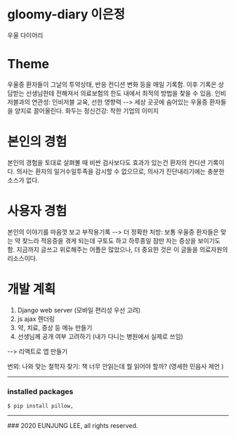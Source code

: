 # gloomy-diary 이은정
우울 다이어리

# Theme
우울증 환자들이 그날의 투약상태, 반응 컨디션 변화 등을 매일 기록함. 이후 기록은 상담받는 선생님한테 전해져서 의료보험의 한도 내에서 최적의 방법을 찾을 수 있음.
인비저블과의 연관성: 인비저블 교육, 선한 영향력 --> 세상 곳곳에 숨어있는 우울증 환자들을 양지로 끌어올린다. 
화두는 정신건강: 착한 기업의 이미지

# 본인의 경험
본인의 경험을 토대로 살펴볼 때 비싼 검사보다도 효과가 있는건 환자의 컨디션 기록이다. 의사는 환자의 일거수일투족을 감시할 수 없으므로, 의사가 진단내리기에는 충분한 소스가 없다. 

# 사용자 경험
본인의 이야기를 마음껏 보고 부작용기록 --> 더 정확한 처방: 보통 우울증 환자들은 맞는 약 찾느라 적응증을 겪게 되는데 구토도 하고 하루종일 잠만 자는 증상을 보이기도 함. 
지금까지 글쓰고 위로해주는 어플은 많았으나, 더 중요한 것은 이 글들을 의료자원의 리소스이다. 

# 개발 계획
1. Django web server (모바일 편리성 우선 고려)
2. js ajax 렌더링
3. 약, 치료, 증상 등 메뉴 만들기
4. 선생님께 공개 여부 고려하기 (내가 다니는 병원에서 실제로 쓰임)



--> 리액트로 앱 만들기


번외: 나와 맞는 철학자 찾기: 책 너무 안읽는데 뭘 읽어야 할까? (영세한 민음사 제언 )

<hr/>

### installed packages

```
$ pip install pillow, 
```


<hr/>
### 2020 EUNJUNG LEE, all rights reserved.

<!-- <img src="static/img/README.png", width="300px", height="500px"> -->